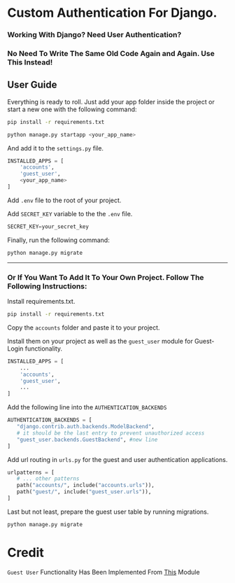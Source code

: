 # Custom Authentication For Django.

### Working With Django? Need User Authentication?
### No Need To Write The Same Old Code Again and Again. Use This Instead!


## User Guide

Everything is ready to roll. Just add your app folder inside the project or start a new one with the following command:

```bash
pip install -r requirements.txt
```

```bash
python manage.py startapp <your_app_name>
```
And add it to the `settings.py` file.

```python
INSTALLED_APPS = [
    'accounts',
    'guest_user',
    <your_app_name>
]
```
Add `.env` file to the root of your project.

Add `SECRET_KEY` variable to the the `.env` file. 
```python
SECRET_KEY=your_secret_key
```

Finally, run the following command:
```python
python manage.py migrate
```
---
### Or If You Want To Add It To Your Own Project. Follow The Following Instructions:

Install requirements.txt.
```bash
pip install -r requirements.txt
```

Copy the `accounts` folder and paste it to your project. 

Install them on your project as well as the `guest_user` module for Guest-Login functionality.
```python
INSTALLED_APPS = [
    ...
    'accounts',
    'guest_user',
    ...
]
```
Add the following line into the `AUTHENTICATION_BACKENDS`

```python
AUTHENTICATION_BACKENDS = [
   "django.contrib.auth.backends.ModelBackend",
   # it should be the last entry to prevent unauthorized access
   "guest_user.backends.GuestBackend", #new line
]
```
Add url routing in `urls.py` for the guest and user authentication applications.
```python
urlpatterns = [
   # ... other patterns
   path("accounts/", include("accounts.urls")),
   path("guest/", include("guest_user.urls")),
]
```
Last but not least, prepare the guest user table by running migrations.
```python
python manage.py migrate
```

# Credit
`Guest User` Functionality Has Been Implemented From [This](https://django-guest-user.readthedocs.io/en/latest/index.html) Module  